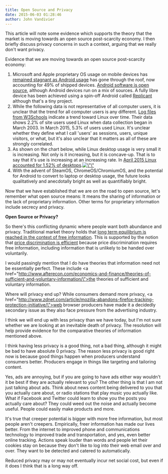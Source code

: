 ```yaml
---
title: Open Source and Privacy
date: 2015-06-03 01:28:46
author: John Vandivier
---
```




This article will note some evidence which supports the theory that the market is moving towards an open source post-scarcity economy. I then briefly discuss privacy concerns in such a context, arguing that we really don't want privacy.

Evidence that we are moving towards an open source post-scarcity economy:
<ol>
	<li>Microsoft and Apple proprietary OS usage on mobile devices has <a href=\"http://en.wikipedia.org/w/index.php?title=Usage_share_of_operating_systems&amp;oldid=664268239#Worldwide_device_shipments\">remained stagnant as Android usage</a> has gone through the roof, now accounting for 49% of shipped devices. <a href=\"https://source.android.com/\">Android software is open source</a>, although Android devices run on a mix of sources. A fully libre device has been achieved using a spin-off Android called <a href=\"http://www.replicant.us\">Replicant</a> although that's a tiny project.</li>
	<li>While the following data is not representative of all computer users, it is unclear that the trend for all computer users is any different. <a href=\"http://www.w3schools.com/browsers/browsers_os.asp\">Log files from W3Schools</a> indicate a trend toward Linux over time. Their data shows 2.2% of site users used Linux when data collection began in March 2003. In March 2015, 5.3% of users used Linux. It's unclear whether they define what I call 'users' as sessions, users, unique visitors, or what, but it's also unclear that it matters as all of these are strongly correlated.</li>
	<li>As shown on the chart below, while Linux desktop usage is very small it is increasing. Not only is it increasing, but it is concave-up. That is to say that it's use is increasing at an increasing rate. In <a href=\"http://en.wikipedia.org/w/index.php?title=Usage_share_of_operating_systems&amp;oldid=664268239#Desktop_and_laptop_computers\">April 2015 Linux accounted for 1.52% of desktops</a>.<a href=\"http://berkeleylug.com/2009/05/01/linux-market-share-passes-1/\"><img class=\"aligncenter\" src=\"https://berkeleylug.files.wordpress.com/2009/05/screenshot131.png?w=809\" alt=\"\" width=\"548\" height=\"393\" /></a></li>
	<li>With the advent of SteamOS, ChromeOS/ChromiumOS, and the potential for Android to convert to laptop or desktop usage, the future looks qualitatively and anecdotally bright as well as quantifiably bright.</li>
</ol>
Now that we have established that we are on the road to open source, let's remember what open source means: It means the sharing of information or the lack of proprietary information. Other terms for proprietary information include secrecy and privacy.
<p style=\"text-align: center;\"><strong>Open Source or Privacy?</strong></p>
So there's this conflicting dynamic where people want both abundance and privacy. Traditional market theory holds that <a href=\"http://en.wikipedia.org/wiki/Free_market#Economic_equilibrium\">long term equilibrium is reached in the context of free information</a>. This is supported by the notion that <a href=\"http://www.afterecon.com/economics-and-finance/price-discrimination-is-efficient/\">price discrimination is efficient</a> because price discrimination requires free information, including information that is unlikely to be handed over voluntarily.

I would passingly mention that I do have theories that information need not be essentially perfect. These include <a href=\"http://www.afterecon.com/economics-and-finance/theories-of-sufficient-and-voluntary-information/\">the theories of sufficient and voluntary information</a>.

Where will privacy end up? While consumers demand more privacy, <a href=\"http://www.zdnet.com/article/mozilla-abandons-firefox-tracking-protection-initiative/\">web browser producers have made it a decidedly secondary issue</a> as they also face pressure from the advertising industry.

I think we will end up with less privacy than we have today, but I'm not sure whether we are looking at an inevitable death of privacy. The resolution will help provide evidence for the comparative theories of information mentioned above.

I think having less privacy is a good thing, not a bad thing, although it might be bad to have absolute 0 privacy. The reason less privacy is good right now is because good things happen when producers understand consumers better. Producers engage in things like targeting and tailoring content.

Yes, ads are annoying, but if you are going to have ads either way wouldn't it be best if they are actually relevant to you? The other thing is that I am not just talking about ads. Think about news content being delivered to you that you actually care about, or radio stations that play music you actually like. What if Facebook and Twitter could learn to show you the posts you actually care about? They could weed out the noise and actually become useful. People could easily make products and more.

It's true that creeper potential is bigger with more free information, but most people aren't creepers. Empirically, freer information has made our lives better. From the internet to improved phone and communications technology to improved trade and transportation, and yes, even better online tracking. Actions speak louder than words and people let their cookies stay on because they don't like to log into their web email over and over. They want to be detected and catered to automatically.

Reduced privacy may or may not eventually incur net social cost, but even if it does I think that is a long way off.